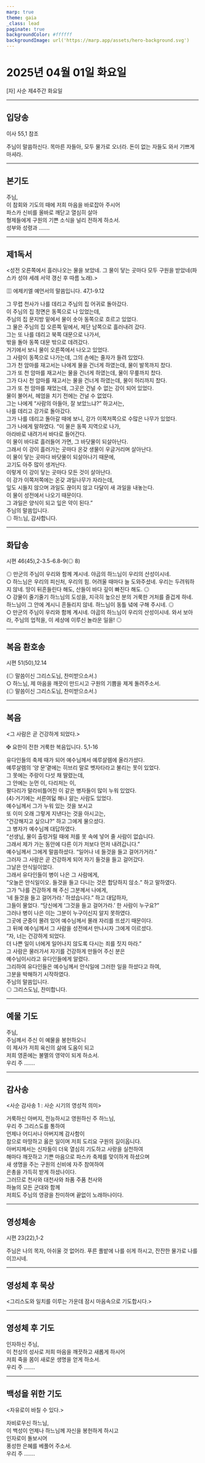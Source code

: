 ```yaml
---
marp: true
theme: gaia
_class: lead
paginate: true
backgroundColor: #ffffff
backgroundImage: url('https://marp.app/assets/hero-background.svg')
---
```


# 2025년 04월 01일 화요일

[자] 사순 제4주간 화요일  




---

## 입당송

이사 55,1 참조

주님이 말씀하신다. 목마른 자들아, 모두 물가로 오너라. 돈이 없는 자들도 와서 기쁘게 마셔라.  
  


---

## 본기도

주님,  
이 참회와 기도의 때에 저희 마음을 바로잡아 주시어  
파스카 신비를 올바로 깨닫고 열심히 살아  
형제들에게 구원의 기쁜 소식을 널리 전하게 하소서.  
성부와 성령과 …….  
  


---

## 제1독서

<성전 오른쪽에서 흘러나오는 물을 보았네. 그 물이 닿는 곳마다 모두 구원을 받았네(파스카 성야 세례 서약 갱신 후 따름 노래).>

▥ 에제키엘 예언서의 말씀입니다. 47,1-9.12

그 무렵 천사가 나를 데리고 주님의 집 어귀로 돌아갔다.  
이 주님의 집 정면은 동쪽으로 나 있었는데,  
주님의 집 문지방 밑에서 물이 솟아 동쪽으로 흐르고 있었다.  
그 물은 주님의 집 오른쪽 밑에서, 제단 남쪽으로 흘러내려 갔다.  
그는 또 나를 데리고 북쪽 대문으로 나가서,  
밖을 돌아 동쪽 대문 밖으로 데려갔다.  
거기에서 보니 물이 오른쪽에서 나오고 있었다.  
그 사람이 동쪽으로 나가는데, 그의 손에는 줄자가 들려 있었다.  
그가 천 암마를 재고서는 나에게 물을 건너게 하였는데, 물이 발목까지 찼다.  
그가 또 천 암마를 재고서는 물을 건너게 하였는데, 물이 무릎까지 찼다.  
그가 다시 천 암마를 재고서는 물을 건너게 하였는데, 물이 허리까지 찼다.  
그가 또 천 암마를 재었는데, 그곳은 건널 수 없는 강이 되어 있었다.  
물이 불어서, 헤엄을 치기 전에는 건널 수 없었다.  
그는 나에게 “사람의 아들아, 잘 보았느냐?” 하고서는,  
나를 데리고 강가로 돌아갔다.  
그가 나를 데리고 돌아갈 때에 보니, 강가 이쪽저쪽으로 수많은 나무가 있었다.  
그가 나에게 말하였다. “이 물은 동쪽 지역으로 나가,  
아라바로 내려가서 바다로 들어간다.  
이 물이 바다로 흘러들어 가면, 그 바닷물이 되살아난다.  
그래서 이 강이 흘러가는 곳마다 온갖 생물이 우글거리며 살아난다.  
이 물이 닿는 곳마다 바닷물이 되살아나기 때문에,  
고기도 아주 많이 생겨난다.  
이렇게 이 강이 닿는 곳마다 모든 것이 살아난다.  
이 강가 이쪽저쪽에는 온갖 과일나무가 자라는데,  
잎도 시들지 않으며 과일도 끊이지 않고 다달이 새 과일을 내놓는다.  
이 물이 성전에서 나오기 때문이다.  
그 과일은 양식이 되고 잎은 약이 된다.”  
주님의 말씀입니다.  
◎ 하느님, 감사합니다.  
  


---

## 화답송

시편 46(45),2-3.5-6.8-9(◎ 8)

◎ 만군의 주님이 우리와 함께 계시네. 야곱의 하느님이 우리의 산성이시네.  
○ 하느님은 우리의 피신처, 우리의 힘. 어려울 때마다 늘 도와주셨네. 우리는 두려워하지 않네. 땅이 뒤흔들린다 해도, 산들이 바다 깊이 빠진다 해도. ◎  
○ 강물이 줄기줄기 하느님의 도성을, 지극히 높으신 분의 거룩한 거처를 즐겁게 하네. 하느님이 그 안에 계시니 흔들리지 않네. 하느님이 동틀 녘에 구해 주시네. ◎  
○ 만군의 주님이 우리와 함께 계시네. 야곱의 하느님이 우리의 산성이시네. 와서 보아라, 주님의 업적을, 이 세상에 이루신 놀라운 일을! ◎  
  


---

## 복음 환호송

시편 51(50),12.14

(◎ 말씀이신 그리스도님, 찬미받으소서.)  
○ 하느님, 제 마음을 깨끗이 만드시고 구원의 기쁨을 제게 돌려주소서.  
(◎ 말씀이신 그리스도님, 찬미받으소서.)  
  


---

## 복음

<그 사람은 곧 건강하게 되었다.>

✠ 요한이 전한 거룩한 복음입니다. 5,1-16

유다인들의 축제 때가 되어 예수님께서 예루살렘에 올라가셨다.  
예루살렘의 ‘양 문’곁에는 히브리 말로 벳자타라고 불리는 못이 있었다.  
그 못에는 주랑이 다섯 채 딸렸는데,  
그 안에는 눈먼 이, 다리저는 이,  
팔다리가 말라비틀어진 이 같은 병자들이 많이 누워 있었다.  
(4)·거기에는 서른여덟 해나 앓는 사람도 있었다.  
예수님께서 그가 누워 있는 것을 보시고  
또 이미 오래 그렇게 지낸다는 것을 아시고는,  
“건강해지고 싶으냐?” 하고 그에게 물으셨다.  
그 병자가 예수님께 대답하였다.  
“선생님, 물이 출렁거릴 때에 저를 못 속에 넣어 줄 사람이 없습니다.  
그래서 제가 가는 동안에 다른 이가 저보다 먼저 내려갑니다.”  
예수님께서 그에게 말씀하셨다. “일어나 네 들것을 들고 걸어가거라.”  
그러자 그 사람은 곧 건강하게 되어 자기 들것을 들고 걸어갔다.  
그날은 안식일이었다.  
그래서 유다인들이 병이 나은 그 사람에게,  
“오늘은 안식일이오. 들것을 들고 다니는 것은 합당하지 않소.” 하고 말하였다.  
그가 “나를 건강하게 해 주신 그분께서 나에게,  
‘네 들것을 들고 걸어가라.’ 하셨습니다.” 하고 대답하자,  
그들이 물었다. “당신에게 ‘그것을 들고 걸어가라.’ 한 사람이 누구요?”  
그러나 병이 나은 이는 그분이 누구이신지 알지 못하였다.  
그곳에 군중이 몰려 있어 예수님께서 몰래 자리를 뜨셨기 때문이다.  
그 뒤에 예수님께서 그 사람을 성전에서 만나시자 그에게 이르셨다.  
“자, 너는 건강하게 되었다.  
더 나쁜 일이 너에게 일어나지 않도록 다시는 죄를 짓지 마라.”  
그 사람은 물러가서 자기를 건강하게 만들어 주신 분은  
예수님이시라고 유다인들에게 알렸다.  
그리하여 유다인들은 예수님께서 안식일에 그러한 일을 하셨다고 하여,  
그분을 박해하기 시작하였다.  
주님의 말씀입니다.  
◎ 그리스도님, 찬미합니다.  
  


---

## 예물 기도

주님,  
주님께서 주신 이 예물을 봉헌하오니  
이 제사가 저희 육신의 삶에 도움이 되고  
저희 영혼에는 불멸의 영약이 되게 하소서.  
우리 주 …….  
  


---

## 감사송

<사순 감사송 1 : 사순 시기의 영성적 의미>

거룩하신 아버지, 전능하시고 영원하신 주 하느님,  
우리 주 그리스도를 통하여  
언제나 어디서나 아버지께 감사함이  
참으로 마땅하고 옳은 일이며 저희 도리요 구원의 길이옵니다.  
아버지께서는 신자들이 더욱 열심히 기도하고 사랑을 실천하여  
해마다 깨끗하고 기쁜 마음으로 파스카 축제를 맞이하게 하셨으며  
새 생명을 주는 구원의 신비에 자주 참여하여  
은총을 가득히 받게 하셨나이다.  
그러므로 천사와 대천사와 좌품 주품 천사와  
하늘의 모든 군대와 함께  
저희도 주님의 영광을 찬미하며 끝없이 노래하나이다.  
  


---

## 영성체송

시편 23(22),1-2

주님은 나의 목자, 아쉬울 것 없어라. 푸른 풀밭에 나를 쉬게 하시고, 잔잔한 물가로 나를 이끄시네.  
  


---

## 영성체 후 묵상

<그리스도와 일치를 이루는 가운데 잠시 마음속으로 기도합시다.>  


---

## 영성체 후 기도

인자하신 주님,  
이 천상의 성사로 저희 마음을 깨끗하고 새롭게 하시어  
저희 죽을 몸이 새로운 생명을 얻게 하소서.  
우리 주 …….  
  


---

## 백성을 위한 기도

<자유로이 바칠 수 있다.>

자비로우신 하느님,  
이 백성이 언제나 하느님께 자신을 봉헌하게 하시고  
인자로이 돌보시어  
풍성한 은혜를 베풀어 주소서.  
우리 주 …….